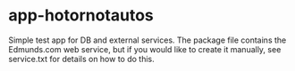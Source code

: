 app-hotornotautos
=================

Simple test app for DB and external services. The package file contains the Edmunds.com web service, but if you would like to create it manually, see service.txt for details on how to do this. 
